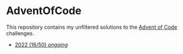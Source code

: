 # AdventOfCode

This repository contains my unfiltered solutions to the [Advent of Code](https://adventofcode.com/) challenges.

* [2022 (16/50) *ongoing*](2022)
